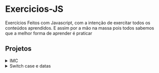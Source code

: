 # Exercicios-JS

Exercícios Feitos com Javascript, com a intenção de exercitar todos os conteúdos aprendidos. E assim por a mão na massa pois todos sabemos que a melhor forma de aprender é praticar 


## Projetos

<details>
  <summary>IMC</summary>
  <p> Neste mini projeto foi possível exercitar manipulação de elementos HTML em umá pagina e exercitar um pouco mais o conhecimento sobre funções.<a href="https://marcosoliveira20.github.io/Exercicios-JS/IMC/" target="_blank"> Clique aqui </a> e dê uma olhadinha no projeto funcional no github pages</p>
    <ul>
      <img src="img/imc.gif">
    </ul>
  

</details>

<details>
    <summary>Switch case e datas</summary>
  <p> Neste mini projeto foi possível exercitar manipulação de elementos HTML junto com manipulação de datas e sem esquecer do uso do switch case <a href="https://marcosoliveira20.github.io/Exercicios-JS/Switch-case-date/" target="_blank">. Clique aqui </a> e dê uma olhadinha no projeto funcional no github pages</p>
    <ul>
      <img src="img/data.png">
    </ul>
</details>
